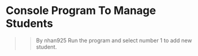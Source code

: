 # Console Program To Manage Students
>> By nhan925
>> Run the program and select number 1 to add new student.
